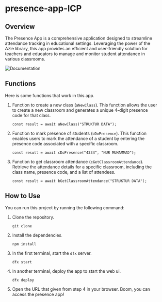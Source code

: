 # presence-app-ICP

## Overview

The Presence App is a comprehensive application designed to streamline attendance tracking in educational settings. Leveraging the power of the Azle library, this app provides an efficient and user-friendly solution for teachers and educators to manage and monitor student attendance in various classrooms.

<!-- insert the video from /assets/ -->
<!-- ![Watch the video](https://i.stack.imgur.com/Vp2cE.png) -->
![Documentation](https://github.com/AfifArdhiansyah/presence-app-ICP/assets/64957624/ea5909bc-8a95-457c-af83-c59639cb57b5)

## Functions

Here is some functions that work in this app.

1. Function to create a new class (`aNewClass`).
   This function allows the user to create a new classroom and generates a unique 4-digit presence code for that class.

   ```
   const result = await aNewClass("STRUKTUR DATA");
   ```

2. Function to mark presence of students (`bDoPresence`).
   This function enables users to mark the attendance of a student by entering the presence code associated with a specific classroom.

   ```
   const result = await cDoPresence("4334", "NUR MUHAMMAD");
   ```

3. Function to get classroom attendance (`cGetClassroomAttendance`).
   Retrieve the attendance details for a specific classroom, including the class name, presence code, and a list of attendees.

   ```
   const result = await bGetClassroomAttendance("STRUKTUR DATA");
   ```


## How to Use

You can run this project by running the following command:

1. Clone the repository.
 
    ```
    git clone 
    ```

2. Install the dependencies.

    ```
    npm install
    ```

3. In the first terminal, start the `dfx` server.
   ```
   dfx start
   ```

4. In another terminal, deploy the app to start the web ui.
    ```
    dfx deploy
    ```

5. Open the URL that given from step 4 in your browser. Boom, you can access the presence app!
